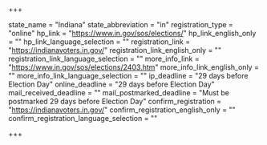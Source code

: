 +++

state_name = "Indiana"
state_abbreviation = "in"
registration_type = "online"
hp_link = "https://www.in.gov/sos/elections/"
hp_link_english_only = ""
hp_link_language_selection = ""
registration_link = "https://indianavoters.in.gov/"
registration_link_english_only = ""
registration_link_language_selection = ""
more_info_link = "https://www.in.gov/sos/elections/2403.htm"
more_info_link_english_only = ""
more_info_link_language_selection = ""
ip_deadline = "29 days before Election Day"
online_deadline = "29 days before Election Day"
mail_received_deadline = ""
mail_postmarked_deadline = "Must be postmarked 29 days before Election Day"
confirm_registration = "https://indianavoters.in.gov/"
confirm_registration_english_only = ""
confirm_registration_language_selection = ""

+++